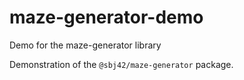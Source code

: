 # maze-generator-demo
Demo for the maze-generator library

Demonstration of the `@sbj42/maze-generator` package.
